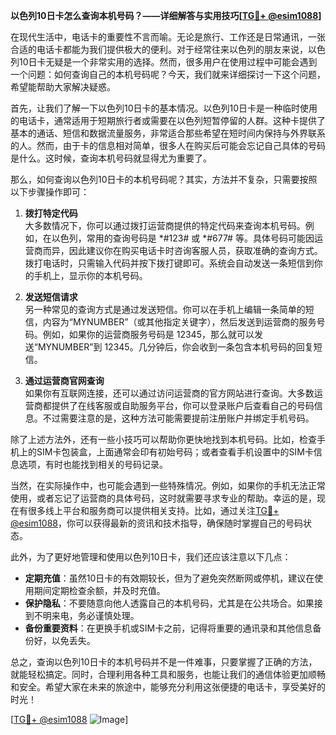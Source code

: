 **以色列10日卡怎么查询本机号码？——详细解答与实用技巧[[TG💪+ @esim1088](https://t.me/s/esim1088)]**

在现代生活中，电话卡的重要性不言而喻。无论是旅行、工作还是日常通讯，一张合适的电话卡都能为我们提供极大的便利。对于经常往来以色列的朋友来说，以色列10日卡无疑是一个非常实用的选择。然而，很多用户在使用过程中可能会遇到一个问题：如何查询自己的本机号码呢？今天，我们就来详细探讨一下这个问题，希望能帮助大家解决疑惑。

首先，让我们了解一下以色列10日卡的基本情况。以色列10日卡是一种临时使用的电话卡，通常适用于短期旅行者或需要在以色列短暂停留的人群。这种卡提供了基本的通话、短信和数据流量服务，非常适合那些希望在短时间内保持与外界联系的人。然而，由于卡的信息相对简单，很多人在购买后可能会忘记自己具体的号码是什么。这时候，查询本机号码就显得尤为重要了。

那么，如何查询以色列10日卡的本机号码呢？其实，方法并不复杂，只需要按照以下步骤操作即可：

1. **拨打特定代码**  
   大多数情况下，你可以通过拨打运营商提供的特定代码来查询本机号码。例如，在以色列，常用的查询号码是 *#123# 或 *#677# 等。具体号码可能因运营商而异，因此建议你在购买电话卡时咨询客服人员，获取准确的查询方式。拨打电话时，只需输入代码并按下拨打键即可。系统会自动发送一条短信到你的手机上，显示你的本机号码。

2. **发送短信请求**  
   另一种常见的查询方式是通过发送短信。你可以在手机上编辑一条简单的短信，内容为“MYNUMBER”（或其他指定关键字），然后发送到运营商的服务号码。例如，如果你的运营商服务号码是 12345，那么就可以发送“MYNUMBER”到 12345。几分钟后，你会收到一条包含本机号码的回复短信。

3. **通过运营商官网查询**  
   如果你有互联网连接，还可以通过访问运营商的官方网站进行查询。大多数运营商都提供了在线客服或自助服务平台，你可以登录账户后查看自己的号码信息。不过需要注意的是，这种方法可能需要提前注册账户并绑定手机号码。

除了上述方法外，还有一些小技巧可以帮助你更快地找到本机号码。比如，检查手机上的SIM卡包装盒，上面通常会印有初始号码；或者查看手机设置中的SIM卡信息选项，有时也能找到相关的号码记录。

当然，在实际操作中，也可能会遇到一些特殊情况。例如，如果你的手机无法正常使用，或者忘记了运营商的具体号码，这时就需要寻求专业的帮助。幸运的是，现在有很多线上平台和服务商可以提供相关支持。比如，通过关注[TG💪+ @esim1088](https://t.me/s/esim1088)，你可以获得最新的资讯和技术指导，确保随时掌握自己的号码状态。

此外，为了更好地管理和使用以色列10日卡，我们还应该注意以下几点：

- **定期充值**：虽然10日卡的有效期较长，但为了避免突然断网或停机，建议在使用期间定期检查余额，并及时充值。
- **保护隐私**：不要随意向他人透露自己的本机号码，尤其是在公共场合。如果接到不明来电，务必谨慎处理。
- **备份重要资料**：在更换手机或SIM卡之前，记得将重要的通讯录和其他信息备份好，以免丢失。

总之，查询以色列10日卡的本机号码并不是一件难事，只要掌握了正确的方法，就能轻松搞定。同时，合理利用各种工具和服务，也能让我们的通信体验更加顺畅和安全。希望大家在未来的旅途中，能够充分利用这张便捷的电话卡，享受美好的时光！

[[TG💪+ @esim1088](https://t.me/s/esim1088) ![Image](https://i.postimg.cc/4NQfJmqS/Snipaste-2025-05-13-00-14-12.png)]